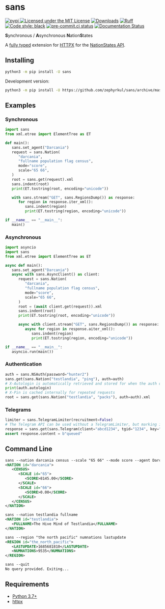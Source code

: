 # sans

[![pypi](https://img.shields.io/pypi/v/sans.svg) ![Licensed under the MIT License](https://img.shields.io/pypi/l/sans.svg)](https://pypi.org/project/sans/)
[![Downloads](https://static.pepy.tech/badge/sans)](https://pepy.tech/project/sans)
[![Ruff](https://img.shields.io/endpoint?url=https://raw.githubusercontent.com/charliermarsh/ruff/main/assets/badge/v2.json)](https://github.com/charliermarsh/ruff)
[![Code style: black](https://img.shields.io/badge/code%20style-black-000000.svg)](https://github.com/psf/black)
[![pre-commit.ci status](https://results.pre-commit.ci/badge/github/Zephyrkul/sans/master.svg)](https://results.pre-commit.ci/latest/github/Zephyrkul/sans/master)
[![Documentation Status](https://readthedocs.org/projects/sans/badge/?version=latest)](http://sans.readthedocs.org/en/latest/?badge=latest)

**S**ynchronous / **A**synchronous **N**ation**S**tates

A [fully typed](https://docs.python.org/3/library/typing.html) extension for [HTTPX](https://www.python-httpx.org/) for the [NationStates API](https://www.nationstates.net/pages/api.html).

## Installing

```sh
python3 -m pip install -U sans
```

Development version:

```sh
python3 -m pip install -U https://github.com/zephyrkul/sans/archive/master.zip#egg=sans
```

## Examples

### Synchronous

```py
import sans
from xml.etree import ElementTree as ET

def main():
   sans.set_agent("Darcania")
   request = sans.Nation(
      "darcania",
      "fullname population flag census",
      mode="score",
      scale="65 66",
   )
   root = sans.get(request).xml
   sans.indent(root)
   print(ET.tostring(root, encoding="unicode"))

   with sans.stream("GET", sans.RegionsDump()) as response:
      for region in response.iter_xml():
         sans.indent(region)
         print(ET.tostring(region, encoding="unicode"))

if __name__ == "__main__":
   main()
```

### Asynchronous

```py
import asyncio
import sans
from xml.etree import ElementTree as ET

async def main():
   sans.set_agent("Darcania")
   async with sans.AsyncClient() as client:
      request = sans.Nation(
         "darcania",
         "fullname population flag census",
         mode="score",
         scale="65 66",
      )
      root = (await client.get(request)).xml
      sans.indent(root)
      print(ET.tostring(root, encoding="unicode"))

      async with client.stream("GET", sans.RegionsDump()) as response:
         async for region in response.aiter_xml():
            sans.indent(region)
            print(ET.tostring(region, encoding="unicode"))

if __name__ == "__main__":
   asyncio.run(main())
```

### Authentication

```py
auth = sans.NSAuth(password="hunter2")
sans.get(sans.Nation("testlandia", "ping"), auth=auth)
# X-Autologin is automatically retrieved and stored for when the auth object is re-used
print(auth.autologin)
# X-Pin is cached internally for repeated requests
root = sans.get(sans.Nation("testlandia", "packs"), auth=auth).xml
```

### Telegrams

```py
limiter = sans.TelegramLimiter(recruitment=False)
# The Telegram API can be used without a TelegramLimiter, but marking it ahead of time can save an API call.
response = sans.get(sans.Telegram(client="abcd1234", tgid="1234", key="abcdef1234567890", to="testlandia"), auth=limiter)
assert response.content = b"queued"
```

## Command Line

```xml
sans --nation darcania census --scale "65 66" --mode score --agent Darcania
<NATION id="darcania">
   <CENSUS>
      <SCALE id="65">
         <SCORE>8145.00</SCORE>
      </SCALE>
      <SCALE id="66">
         <SCORE>0.00</SCORE>
      </SCALE>
   </CENSUS>
</NATION>

sans --nation testlandia fullname
<NATION id="testlandia">
   <FULLNAME>The Hive Mind of Testlandia</FULLNAME>
</NATION>

sans --region "the north pacific" numnations lastupdate
<REGION id="the_north_pacific">
   <LASTUPDATE>1685681810</LASTUPDATE>
   <NUMNATIONS>9535</NUMNATIONS>
</REGION>

sans --quit
No query provided. Exiting...
```

## Requirements

- [Python 3.7+](https://www.python.org/)
- [httpx](https://pypi.org/project/httpx/)
